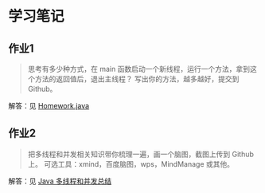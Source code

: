 # 学习笔记

## 作业1

> 思考有多少种方式，在 main 函数启动一个新线程，运行一个方法，拿到这个方法的返回值后，退出主线程？
> 写出你的方法，越多越好，提交到 Github。

解答：见 [Homework.java](Homework.java)

## 作业2

> 把多线程和并发相关知识带你梳理一遍，画一个脑图，截图上传到 Github 上。
> 可选工具：xmind，百度脑图，wps，MindManage 或其他。

解答：见 [Java 多线程和并发总结](Java%20多线程和并发总结.png)

